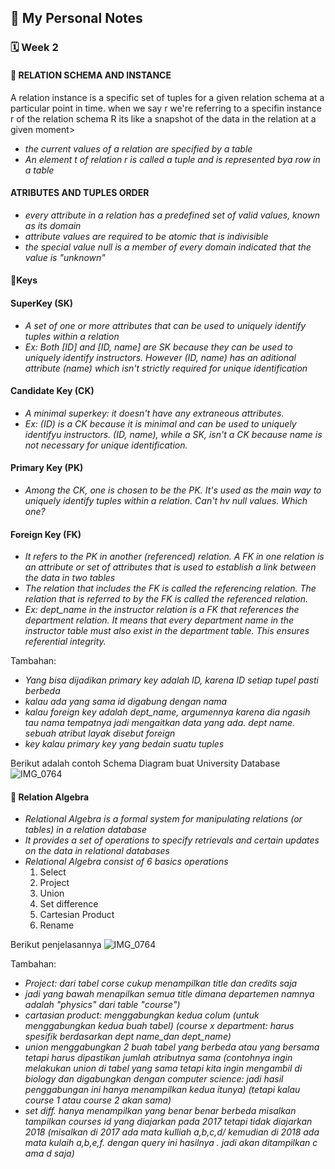 ## 📘 My Personal Notes

### 🗓️ Week 2

#### 📍 RELATION SCHEMA AND INSTANCE
A relation instance is a specific set of tuples for a given relation schema at a particular point in time. when we say r we're referring to a specifin instance r of the relation schema R its like a snapshot of the data in the relation at a given moment>
- _the current values of a relation are specified by a table_
- _An element t of relation r is called a tuple and is represented bya row in a table_

#### ATRIBUTES AND TUPLES ORDER
- _every attribute in a relation has a predefined set of valid values, known as its domain_
- _attribute values are required to be atomic that is indivisible_
- _the special value null is a member of every domain indicated that the value is "unknown"_

#### 📍Keys
#### SuperKey (SK)
- _A set of one or more attributes that can be used to uniquely identify tuples within a relation_
- _Ex: Both [ID] and [ID, name] are SK because they can be used to uniquely identify instructors. However (ID, name) has an aditional attribute (name) which isn't strictly required for unique identification_
#### Candidate Key (CK)
- _A minimal superkey: it doesn't have any extraneous attributes._
- _Ex: (ID) is a CK because it is minimal and can be used to uniquely identifyu instructors. (ID, name), while a SK, isn't a CK because name is not necessary for unique identification._
#### Primary Key (PK)
- _Among the CK, one is chosen to be the PK. It's used as the main way to uniquely identify tuples within a relation. Can't hv null values. Which one?_
#### Foreign Key (FK)
- _It refers to the PK in another (referenced) relation. A FK in one relation is an attribute or set of attributes that is used to establish a link between the data in two tables_
- _The relation that includes the FK is called the referencing relation. The relation that is referred to by the FK is called the referenced relation._
- _Ex: dept_name in the instructor relation is a FK that references the department relation. It means that every department name in the instructor table must also exist in the department table. This ensures referential integrity._

Tambahan:
- _Yang bisa dijadikan primary key adalah ID, karena ID setiap tupel pasti berbeda_ 
- _kalau ada yang sama id digabung dengan nama_
- _kalau foreign key adalah dept_name, argumennya karena dia ngasih tau nama tempatnya jadi mengaitkan data yang ada. dept name. sebuah atribut layak disebut foreign_
- _key kalau primary key yang bedain suatu tuples_

Berikut adalah contoh Schema Diagram buat University Database
![IMG_0764](https://github.com/ikullz/SBD/assets/91330944/a485626d-134c-4c66-a2a6-feca84c62bd7)

#### 📍 Relation Algebra
- _Relational Algebra is a formal system for manipulating relations (or tables) in a relation database_
- _It provides a set of operations to specify retrievals and certain updates on the data in relational databases_
- _Relational Algebra consist of 6 basics operations_
  1. Select
  2. Project
  3. Union
  4. Set difference
  5. Cartesian Product
  6. Rename

Berikut penjelasannya 
![IMG_0764](https://github.com/ikullz/SBD/assets/91330944/d9d26111-9646-47eb-9363-c70219764542)

Tambahan:
- _Project: dari tabel corse cukup menampilkan title dan credits saja_
- _jadi yang bawah menapilkan semua title dimana departemen namnya adalah "physics" dari table "course")_
- _cartasian product: menggabungkan kedua colum (untuk menggabungkan kedua buah tabel) (course x department: harus spesifik berdasarkan dept name_dan dept_name)_ 
- _union menggabungkan 2 buah tabel yang berbeda atau yang bersama tetapi harus dipastikan jumlah atributnya sama (contohnya ingin melakukan union di tabel yang sama tetapi kita ingin mengambil di biology dan digabungkan dengan computer science: jadi hasil penggabungan ini hanya menampilkan kedua itunya) (tetapi kalau course 1 atau course 2 akan sama)_
- _set diff. hanya menampilkan yang benar benar berbeda misalkan tampilkan courses id yang diajarkan pada 2017 tetapi tidak diajarkan 2018 (misalkan di 2017 ada mata kulliah a,b,c,d/ kemudian di 2018 ada mata kulaih a,b,e,f. dengan query ini hasilnya . jadi akan ditampilkan c ama d saja)_

